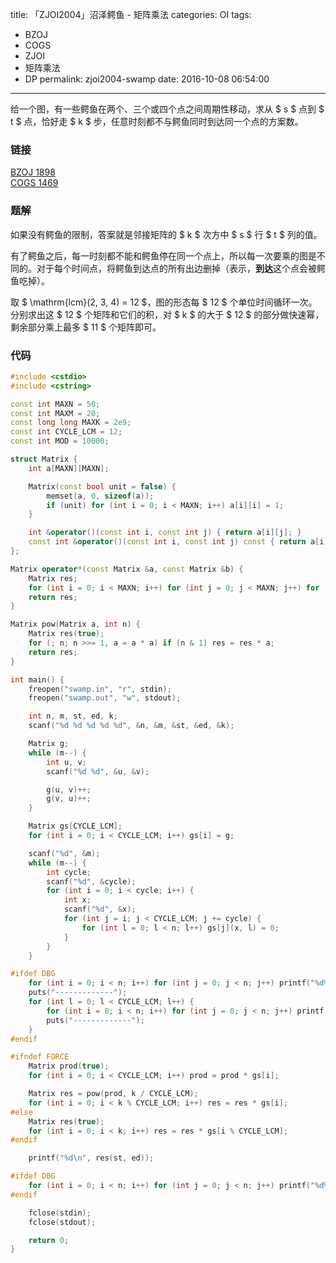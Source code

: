 title: 「ZJOI2004」沼泽鳄鱼 - 矩阵乘法
categories: OI
tags: 
  - BZOJ
  - COGS
  - ZJOI
  - 矩阵乘法
  - DP
permalink: zjoi2004-swamp
date: 2016-10-08 06:54:00
---

给一个图，有一些鳄鱼在两个、三个或四个点之间周期性移动，求从 $ s $ 点到 $ t $ 点，恰好走 $ k $ 步，任意时刻都不与鳄鱼同时到达同一个点的方案数。

<!-- more -->

### 链接
[BZOJ 1898](www.lydsy.com/JudgeOnline/problem.php?id=1898)  
[COGS 1469](http://cogs.pro/cogs/problem/problem.php?pid=1469)

### 题解
如果没有鳄鱼的限制，答案就是邻接矩阵的 $ k $ 次方中 $ s $ 行 $ t $ 列的值。

有了鳄鱼之后，每一时刻都不能和鳄鱼停在同一个点上，所以每一次要乘的图是不同的。对于每个时间点，将鳄鱼到达点的所有出边删掉（表示，**到达**这个点会被鳄鱼吃掉）。

取 $ \mathrm{lcm}(2, 3, 4) = 12 $，图的形态每 $ 12 $ 个单位时间循环一次。分别求出这 $ 12 $ 个矩阵和它们的积，对 $ k $ 的大于 $ 12 $ 的部分做快速幂，剩余部分乘上最多 $ 11 $ 个矩阵即可。

### 代码
```c++
#include <cstdio>
#include <cstring>

const int MAXN = 50;
const int MAXM = 20;
const long long MAXK = 2e9;
const int CYCLE_LCM = 12;
const int MOD = 10000;

struct Matrix {
	int a[MAXN][MAXN];

	Matrix(const bool unit = false) {
		memset(a, 0, sizeof(a));
		if (unit) for (int i = 0; i < MAXN; i++) a[i][i] = 1;
	}

	int &operator()(const int i, const int j) { return a[i][j]; }
	const int &operator()(const int i, const int j) const { return a[i][j]; }
};

Matrix operator*(const Matrix &a, const Matrix &b) {
	Matrix res;
	for (int i = 0; i < MAXN; i++) for (int j = 0; j < MAXN; j++) for (int k = 0; k < MAXN; k++) (res(i, j) += a(i, k) * b(k, j)) %= MOD;
	return res;
}

Matrix pow(Matrix a, int n) {
	Matrix res(true);
	for (; n; n >>= 1, a = a * a) if (n & 1) res = res * a;
	return res;
}

int main() {
	freopen("swamp.in", "r", stdin);
	freopen("swamp.out", "w", stdout);

	int n, m, st, ed, k;
	scanf("%d %d %d %d %d", &n, &m, &st, &ed, &k);

	Matrix g;
	while (m--) {
		int u, v;
		scanf("%d %d", &u, &v);

		g(u, v)++;
		g(v, u)++;
	}

	Matrix gs[CYCLE_LCM];
	for (int i = 0; i < CYCLE_LCM; i++) gs[i] = g;

	scanf("%d", &m);
	while (m--) {
		int cycle;
		scanf("%d", &cycle);
		for (int i = 0; i < cycle; i++) {
			int x;
			scanf("%d", &x);
			for (int j = i; j < CYCLE_LCM; j += cycle) {
				for (int l = 0; l < n; l++) gs[j](x, l) = 0;
			}
		}
	}

#ifdef DBG
	for (int i = 0; i < n; i++) for (int j = 0; j < n; j++) printf("%d%c", g(i, j), j == n - 1 ? '\n' : ' ');
	puts("-------------");
	for (int l = 0; l < CYCLE_LCM; l++) {
		for (int i = 0; i < n; i++) for (int j = 0; j < n; j++) printf("%d%c", gs[l](i, j), j == n - 1 ? '\n' : ' ');
		puts("-------------");
	}
#endif

#ifndef FORCE
	Matrix prod(true);
	for (int i = 0; i < CYCLE_LCM; i++) prod = prod * gs[i];

	Matrix res = pow(prod, k / CYCLE_LCM);
	for (int i = 0; i < k % CYCLE_LCM; i++) res = res * gs[i];
#else
	Matrix res(true);
	for (int i = 0; i < k; i++) res = res * gs[i % CYCLE_LCM];
#endif

	printf("%d\n", res(st, ed));

#ifdef DBG
	for (int i = 0; i < n; i++) for (int j = 0; j < n; j++) printf("%d%c", res(i, j), j == n - 1 ? '\n' : ' ');
#endif

	fclose(stdin);
	fclose(stdout);

	return 0;
}
```